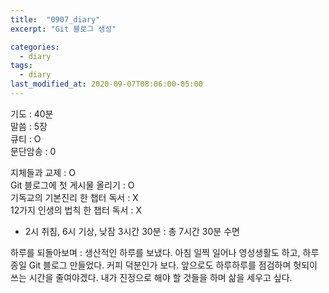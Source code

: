 ```yaml
---
title:  "0907_diary"
excerpt: "Git 블로그 생성"

categories:
  - diary
tags:
  - diary
last_modified_at: 2020-09-07T08:06:00-05:00
---
```


기도 : 40분  
말씀 : 5장  
큐티 : O  
문단암송 : 0  

지체들과 교제 : O  
Git 블로그에 첫 게시물 올리기 : O  
기독교의 기본진리 한 챕터 독서 : X  
12가지 인생의 법칙 한 챕터 독서 : X  

-  2시 취침, 6시 기상, 낮잠 3시간 30분 : 총 7시간 30분 수면  


하루를 되돌아보며 : 생산적인 하루를 보냈다. 아침 일찍 일어나 영성생활도 하고, 하루종일 Git 블로그 만들었다. 커피 덕분인가 보다.
앞으로도 하루하루를 점검하며 헛되이 쓰는 시간을 줄여야겠다. 내가 진정으로 해야 할 것들을 하며 삶을 세우고 싶다.
